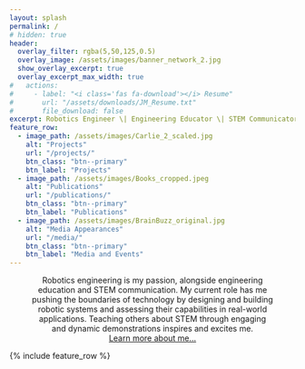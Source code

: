 ```yaml
---
layout: splash
permalink: /
# hidden: true
header:
  overlay_filter: rgba(5,50,125,0.5)
  overlay_image: /assets/images/banner_network_2.jpg
  show_overlay_excerpt: true
  overlay_excerpt_max_width: true
#   actions:
#     - label: "<i class='fas fa-download'></i> Resume"
#       url: "/assets/downloads/JM_Resume.txt"
#       file_download: false
excerpt: Robotics Engineer \| Engineering Educator \| STEM Communicator
feature_row:
  - image_path: /assets/images/Carlie_2_scaled.jpg
    alt: "Projects"
    url: "/projects/"
    btn_class: "btn--primary"
    btn_label: "Projects"
  - image_path: /assets/images/Books_cropped.jpeg
    alt: "Publications"
    url: "/publications/"
    btn_class: "btn--primary"
    btn_label: "Publications"
  - image_path: /assets/images/BrainBuzz_original.jpg
    alt: "Media Appearances"
    url: "/media/"
    btn_class: "btn--primary"
    btn_label: "Media and Events"      
---
```


<!-- *Any sufficiently advanced technology is indistinguishable from magic.* - Arthur C. Clarke -->

<!-- <div>
    <p style="margin: 0 20% 0.2em 20%; text-align: center; font-size: 1.125em; text-transform: uppercase; font-style: italic;">Any sufficiently advanced technology is indistinguishable from magic.</p>
    <p style="margin: 0 20% 1.3em 20%; text-align: center; font-size: 1em; border-bottom: 1px solid #aaa;">- Arthur C. Clarke</p>
</div> -->



<p style="text-align: center; width: 85%; margin: 0 auto 0.75em auto;">
Robotics engineering is my passion, alongside engineering education and STEM communication. My current role has me pushing the boundaries of technology by designing and building robotic systems and assessing their capabilities in real-world applications. Teaching others about STEM through engaging and dynamic demonstrations inspires and excites me.
<br>
<a href="/about_me/">Learn more about me...</a>
</p>

<!-- <p>
I am a robotics engineer, engineering educator and STEM communicator. I enjoy pushing the boundaries of technology by designing and building robotic systems and assessing their capabilities in real-world applications. I am also passionate about creating and presenting engaging demonstrations to teach others about STEM. <a href="/about_me/">Learn more about me...</a>
</p> -->

{% include feature_row %}



